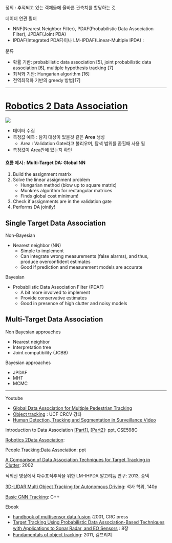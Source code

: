정의 : 추적되고 있는 객체들에 올바른 관측치를 할당하는 것 


데이터 연관 필터 
- NNF(Nearest Neighbor Filter), PDAF(Probabilistic Data Association Filter), JPDAF(Joint PDA)
- IPDAF(Integrated PDAF)이나 LM-IPDAF(Linear-Multiple IPDA) :


분류 
- 확률 기반: probabilistic data association [5], joint probabilistic data association [6], multiple hypothesis tracking [7] 
- 최적화 기반: Hungarian algorithm [16]
- 전역최적화 기반의 greedy 방법[17] 





---

# [Robotics 2 Data Association](http://ais.informatik.uni-freiburg.de/teaching/ws09/robotics2/pdfs/rob2-11-dataassociation.pdf)

![](https://i.imgur.com/DGFjhYz.png)

- 데이터 수집 
- 측정값 예측 : 탐지 대상이 있을것 같은 **Area** 생성 
    - Area : Validation Gate라고 불리우며, 탐색 범위를 좁힐때 사용 됨   
- 측정값이 Area안에 있는지 확인 


#### 흐름 예시 : Multi-Target DA: Global NN 

1. Build the assignment matrix
2. Solve the linear assignment problem 
    - Hungarian method (blow up to square matrix)
    - Munkres algorithm for rectangular matrices
    - Finds global cost minimum! 
3. Check if assignments are in the validation gate
4. Performs DA jointly!


## Single Target Data Association

Non-Bayesian
- Nearest neighbor (NN)
    - Simple to implement
    - Can integrate wrong measurements (false alarms), and thus, produce overconfident estimates
    - Good if prediction and measurement models are accurate 

Bayesian
- Probabilistic Data Association Filter (PDAF)
    - A bit more involved to implement
    - Provide conservative estimates
    - Good in presence of high clutter and noisy models 
    

## Multi-Target Data Association 

Non Bayesian approaches
- Nearest neighbor
- Interpretation tree
- Joint compatibility (JCBB)

Bayesian approaches
- JPDAF
- MHT
- MCMC 






---

Youtube
- [Global Data Association for Multiple Pedestrian Tracking](https://www.youtube.com/watch?v=SgRSniLdpwk)
- [Object tracking](https://www.youtube.com/watch?v=liFAVoff9nM) : UCF CRCV 강좌 
- [Human Detection, Tracking and Segmentation in Surveillance Video](https://www.youtube.com/watch?v=f7PHLx3HoyQ&t=4s)

Introduction to Data Association [[Part1]](http://www.cse.psu.edu/~rtc12/CSE598C/datassocPart1.pdf), [[Part2]](http://www.cse.psu.edu/~rtc12/CSE598C/datassocPart2.pdf): ppt, CSE598C


[Robotics 2Data Association](http://ais.informatik.uni-freiburg.de/teaching/ws09/robotics2/pdfs/rob2-11-dataassociation.pdf): 


[People Tracking:Data Association](http://luthuli.cs.uiuc.edu/~daf/tutorials/activity/data_association.pdf): ppt

[A Comparison of Data Association Techniques for Target Tracking in Clutter](https://pdfs.semanticscholar.org/c0d2/b5c5b6c8224688e47cd842db5693cc479548.pdf): 2002

적외선 영상에서 다수표적추적을 위한 LM-IHPDA 알고리듬 연구: 2013, 송택

[3D-LIDAR Multi Object Tracking for Autonomous Driving](https://www.slideshare.net/adioshun/3dlidar-multi-object-tracking-for-autonomous-driving-111277160?qid=aa9596e3-5121-4eb1-bd53-89565da2c368&v=&b=&from_search=2): 석사 학위, 140p


[Basic GNN Tracking](https://github.com/fbaeuerlein/BasicGNNTracking): C++

Ebook
- [handbook of multisensor data fusion](https://1drv.ms/b/s!Ag9W8Hm9qZzrzVQnGoa2Foo-TjEF) :2001, CRC press
- [Target Tracking Using Probabilistic Data Association-Based Techniques with Applications to Sonar,Radar, and EO Sensors](http://dsp-book.narod.ru/HMDF/2379ch08.pdf) : 8장 
- [Fundamentals of object tracking](https://1drv.ms/b/s!Ag9W8Hm9qZzrzVVdlzNoLpMfexyk): 2011, 캠프리지 